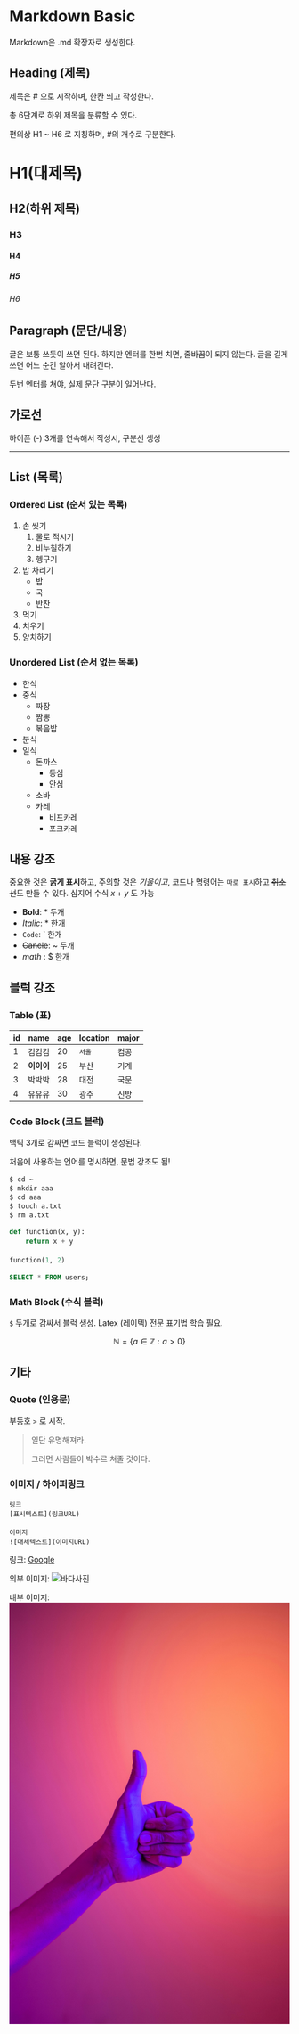 # Markdown Basic
Markdown은 .md 확장자로 생성한다.


## Heading (제목)
제목은 # 으로 시작하며, 한칸 띄고 작성한다.

총 6단계로 하위 제목을 분류할 수 있다.

편의상 H1 ~ H6 로 지칭하며, #의 개수로 구분한다.

# H1(대제목)
## H2(하위 제목)
### H3
#### H4
##### H5
###### H6


## Paragraph (문단/내용)
글은 보통 쓰듯이 쓰면 된다.
하지만 엔터를 한번 치면, 줄바꿈이 되지 않는다. 글을 길게 쓰면 어느 순간 알아서 내려간다.

두번 엔터를 쳐야, 실제 문단 구분이 일어난다.


## 가로선
하이픈 (-) 3개를 연속해서 작성시, 구분선 생성

---

## List (목록)
### Ordered List (순서 있는 목록)
1. 손 씻기
   1. 물로 적시기
   2. 비누칠하기
   3. 헹구기
2. 밥 차리기
   - 밥
   - 국
   - 반찬
3. 먹기
4. 치우기
5. 양치하기

### Unordered List (순서 없는 목록)
- 한식
- 중식
  - 짜장
  - 짬뽕
  - 볶음밥
- 분식
- 일식
  - 돈까스
    - 등심
    - 안심
  - 소바
  - 카레
    - 비프카레
    - 포크카레
  
## 내용 강조

중요한 것은 **굵게 표시**하고, 주의할 것은 *기울이고*, 코드나 명령어는 `따로 표시`하고 ~~취소선~~도 만들 수 있다. 심지어 수식 $x + y$ 도 가능

- **Bold**: * 두개
- *Italic*: * 한개
- `Code`: ` 한개
- ~~Cancle~~: ~ 두개
- $math$ : $ 한개

## 블럭 강조

### Table (표)

| id  | name       | age | location | major |
| --- | ---------- | --- | -------- | ----- |
| 1   | 김김김     | 20  | `서울`   | 컴공  |
| 2   | **이이이** | 25  | 부산     | 기계  |
| 3   | 박박박     | 28  | 대전     | 국문  |
| 4   | 유유유     | 30  | 광주     | 신방  |

### Code Block (코드 블럭)
백틱 3개로 감싸면 코드 블럭이 생성된다.

처음에 사용하는 언어를 명시하면, 문법 강조도 됨!

```
$ cd ~
$ mkdir aaa
$ cd aaa
$ touch a.txt
$ rm a.txt
```

```python
def function(x, y):
    return x + y

function(1, 2)
```

```sql
SELECT * FROM users;
```

### Math Block (수식 블럭)
`$` 두개로 감싸서 블럭 생성.
Latex (레이텍) 전문 표기법 학습 필요.

$$
\mathbb{N} = \{ a \in \mathbb{Z} : a > 0 \}
$$

## 기타
### Quote (인용문)
부등호 `>` 로 시작.

> 일단 유명해져라.
> 
> 그러면 사람들이 박수르 쳐줄 것이다.

### 이미지 / 하이퍼링크
```
링크
[표시텍스트](링크URL)

이미지
![대체텍스트](이미지URL)
```

링크: [Google](https://google.com)

외부 이미지: ![바다사진](https://cdn.travie.com/news/photo/first/201710/img_19975_1.jpg)

내부 이미지: ![따봉](./thumb.jpg)